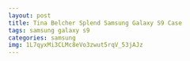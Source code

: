 ```yaml
---
layout: post
title: Tina Belcher Splend Samsung Galaxy S9 Case
tags: samsung galaxy s9
categories: samsung
img: 1L7qyxMi3CLMc8eVo3zwut5rqV_53jAJz
---
```

